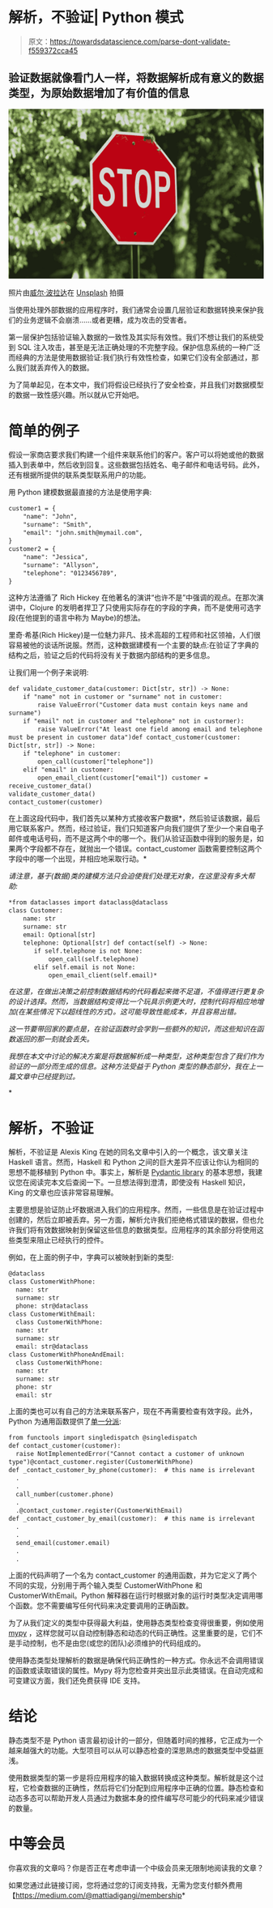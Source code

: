 # 解析，不验证| Python 模式

> 原文：<https://towardsdatascience.com/parse-dont-validate-f559372cca45>

## 验证数据就像看门人一样，将数据解析成有意义的数据类型，为原始数据增加了有价值的信息

![](img/69f64df8ef7583032df90d24382f51fd.png)

照片由[威尔·波拉达](https://unsplash.com/@will0629?utm_source=medium&utm_medium=referral)在 [Unsplash](https://unsplash.com?utm_source=medium&utm_medium=referral) 拍摄

当使用处理外部数据的应用程序时，我们通常会设置几层验证和数据转换来保护我们的业务逻辑不会崩溃……或者更糟，成为攻击的受害者。

第一层保护包括验证输入数据的一致性及其实际有效性。我们不想让我们的系统受到 SQL 注入攻击，甚至是无法正确处理的不完整字段。保护信息系统的一种广泛而经典的方法是使用数据验证:我们执行有效性检查，如果它们没有全部通过，那么我们就丢弃传入的数据。

为了简单起见，在本文中，我们将假设已经执行了安全检查，并且我们对数据模型的数据一致性感兴趣。所以就从它开始吧。

# 简单的例子

假设一家商店要求我们构建一个组件来联系他们的客户。客户可以将她或他的数据插入到表单中，然后收到回复。这些数据包括姓名、电子邮件和电话号码。此外，还有根据所提供的联系类型联系用户的功能。

用 Python 建模数据最直接的方法是使用字典:

```
customer1 = {
    "name": "John", 
    "surname": "Smith",
    "email": "john.smith@mymail.com",
}
customer2 = {
    "name": "Jessica",
    "surname": "Allyson",
    "telephone": "0123456789",
}
```

这种方法遵循了 Rich Hickey 在他著名的演讲“也许不是”中强调的观点。在那次演讲中，Clojure 的发明者捍卫了只使用实际存在的字段的字典，而不是使用可选字段(在他提到的语言中称为 Maybe)的想法。

里奇·希基(Rich Hickey)是一位魅力非凡、技术高超的工程师和社区领袖，人们很容易被他的谈话所说服。然而，这种数据建模有一个主要的缺点:在验证了字典的结构之后，验证之后的代码将没有关于数据内部结构的更多信息。

让我们用一个例子来说明:

```
def validate_customer_data(customer: Dict[str, str]) -> None:
    if "name" not in customer or "surname" not in customer:
        raise ValueError("Customer data must contain keys name and surname")
    if "email" not in customer and "telephone" not in custormer):
        raise ValueError("At least one field among email and telephone must be present in customer data")def contact_customer(customer: Dict[str, str]) -> None:    
    if "telephone" in customer:
        open_call(customer["telephone"])
    elif "email" in customer:
        open_email_client(customer["email"]) customer = receive_customer_data()
validate_customer_data()
contact_customer(customer)
```

在上面这段代码中，我们首先以某种方式接收客户数据*，然后验证该数据，最后用它联系客户。然而，经过验证，我们只知道客户向我们提供了至少一个来自电子邮件或电话号码，而不是这两个中的哪一个。我们从验证函数中得到的服务是，如果两个字段都不存在，就抛出一个错误。contact_customer 函数需要控制这两个字段中的哪一个出现，并相应地采取行动。*

*请注意，基于(数据)类的建模方法只会迫使我们处理无对象，在这里没有多大帮助:*

```
*from dataclasses import dataclass@dataclass
class Customer:
    name: str
    surname: str
    email: Optional[str]
    telephone: Optional[str] def contact(self) -> None:
       if self.telephone is not None:
           open_call(self.telephone)
       elif self.email is not None:
           open_email_client(self.email)*
```

*在这里，在做出决策之前控制数据结构的代码看起来微不足道，不值得进行更复杂的设计选择。然而，当数据结构变得比一个玩具示例更大时，控制代码将相应地增加(在某些情况下以超线性的方式)。这可能导致性能成本，并且容易出错。*

*这一节要带回家的要点是，在验证函数时会学到一些额外的知识，而这些知识在函数返回的那一刻就会丢失。*

*我想在本文中讨论的解决方案是将数据解析成一种类型，这种类型包含了我们作为验证的一部分而生成的信息。这种方法受益于 Python 类型的静态部分，我在上一篇文章中已经提到过。*

*[](/strong-static-typing-to-prevent-illegal-code-states-7a13e122cbab)  

# 解析，不验证

解析，不验证是 Alexis King 在她的同名文章中引入的一个概念，该文章关注 Haskell 语言。然而，Haskell 和 Python 之间的巨大差异不应该让你认为相同的思想不能移植到 Python 中。事实上，解析是 [Pydantic library](https://pydantic-docs.helpmanual.io/) 的基本思想，我建议您在阅读完本文后查阅一下。一旦想法得到澄清，即使没有 Haskell 知识，King 的文章也应该非常容易理解。

主要思想是验证防止坏数据进入我们的应用程序。然而，一些信息是在验证过程中创建的，然后立即被丢弃。另一方面，解析允许我们拒绝格式错误的数据，但也允许我们将有效数据映射到保留这些信息的数据类型。应用程序的其余部分将使用这些类型来阻止已经执行的控件。

例如，在上面的例子中，字典可以被映射到新的类型:

```
@dataclass
class CustomerWithPhone:
  name: str
  surname: str
  phone: str@dataclass
class CustomerWithEmail:
  class CustomerWithPhone:
  name: str
  surname: str
  email: str@dataclass
class CustomerWithPhoneAndEmail:
  class CustomerWithPhone:
  name: str
  surname: str
  phone: str
  email: str
```

上面的类也可以有自己的方法来联系客户，现在不再需要检查有效字段。此外，Python 为通用函数提供了[单一分派](https://docs.python.org/3/library/functools.html#functools.singledispatch):

```
from functools import singledispatch @singledispatch
def contact_customer(customer):
  raise NotImplementedError("Cannot contact a customer of unknown type")@contact_customer.register(CustomerWithPhone)
def _contact_customer_by_phone(customer):  # this name is irrelevant 
  .
  .
  call_number(customer.phone)
  .
  .@contact_customer.register(CustomerWithEmail)
def _contact_customer_by_email(customer):  # this name is irrelevant 
  .
  .
  send_email(customer.email)
  .
  .
```

上面的代码声明了一个名为 contact_customer 的通用函数，并为它定义了两个不同的实现，分别用于两个输入类型 CustomerWithPhone 和 CustomerWithEmail。Python 解释器在运行时根据对象的运行时类型决定调用哪个函数。您不需要编写任何代码来决定要调用的正确函数。

为了从我们定义的类型中获得最大利益，使用静态类型检查变得很重要，例如使用 [mypy](https://pypi.org/project/mypy/) ，这样您就可以自动控制静态和动态的代码正确性。这里重要的是，它们不是手动控制，也不是由您(或您的团队)必须维护的代码组成的。

使用静态类型处理解析的数据是确保代码正确性的一种方式。你永远不会调用错误的函数或读取错误的属性。Mypy 将为您检查并突出显示此类错误。在自动完成和可变建议方面，我们还免费获得 IDE 支持。

# 结论

静态类型不是 Python 语言最初设计的一部分，但随着时间的推移，它正成为一个越来越强大的功能。大型项目可以从可以静态检查的深思熟虑的数据类型中受益匪浅。

使用数据类型的第一步是将应用程序的输入数据转换成这种类型。解析就是这个过程，它检查数据的正确性，然后将它们分配到应用程序中正确的位置。静态检查和动态多态可以帮助开发人员通过为数据本身的控件编写尽可能少的代码来减少错误的数量。

[](/python-polymorphism-with-class-discovery-28908ac6456f)  [](/machine-translation-evaluation-with-cometinho-c89880731409)  [](/tips-for-reading-and-writing-an-ml-research-paper-a505863055cf)  

# 中等会员

你喜欢我的文章吗？你是否正在考虑申请一个中级会员来无限制地阅读我的文章？

如果您通过此链接订阅，您将通过您的订阅支持我，无需为您支付额外费用【https://medium.com/@mattiadigangi/membership*